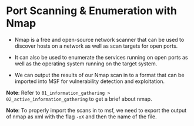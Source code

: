 # Port Scanning & Enumeration with Nmap

+ Nmap is a free and open-source network scanner that can be used to discover hosts on a network as well as scan targets for open ports.

+ It can also be used to enumerate the services running on open ports as well as the operating system running on the target system.

+ We can output the results of our Nmap scan in to a format that can be imported into MSF for vulnerability detection and exploitation.


**Note**: Refer to `01_information_gathering > 02_active_information_gathering` to get a brief about nmap.

**Note**: To properly import the scans in to msf, we need to export the output of nmap as xml with the flag `-oX` and then the name of the file.